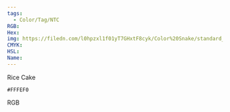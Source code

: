 ```yaml
---
tags:
  - Color/Tag/NTC
RGB:
Hex:
img: https://filedn.com/l0hpzxl1f01yT7GHxtF8cyk/Color%20Snake/standard_csv_to_svg/FFFEF0.svg
CMYK:
HSL:
Name:
---
```

Rice Cake
```palette
#FFFEF0
```
RGB
